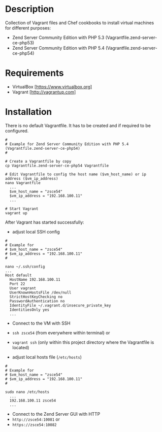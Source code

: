 # Description

Collection of Vagrant files and Chef cookbooks to install virtual machines for different purposes:

- Zend Server Community Edition with PHP 5.3 (Vagrantfile.zend-server-ce-php53)
- Zend Server Community Edition with PHP 5.4 (Vagrantfile.zend-server-ce-php54)

# Requirements

- VirtualBox [https://www.virtualbox.org]
- Vagrant [http://vagrantup.com]

# Installation

There is no default Vagrantfile. It has to be created and if required to be configured.

```
#
# Example for Zend Server Community Edition with PHP 5.4 (Vagrantfile.zend-server-ce-php54)
#

# Create a Vagrantfile by copy
cp Vagrantfile.zend-server-ce-php54 Vagrantfile

# Edit Vagrantfile to config the host name ($vm_host_name) or ip address ($vm_ip_address)
nano Vagrantfile
  ...
  $vm_host_name = "zsce54"
  $vm_ip_address = "192.168.100.11"
  ...

# Start Vagrant
vagrant up
```

After Vagrant has started successfully:

- adjust local SSH config
```
#
# Example for
# $vm_host_name = "zsce54"
# $vm_ip_address = "192.168.100.11"
#

nano ~/.ssh/config
...
Host default
  HostName 192.168.100.11
  Port 22
  User vagrant
  UserKnownHostsFile /dev/null
  StrictHostKeyChecking no
  PasswordAuthentication no
  IdentityFile ~/.vagrant.d/insecure_private_key
  IdentitiesOnly yes
  ...
```

- Connect to the VM with SSH
 - `ssh zsce54` (from everywhere within terminal) or
 - `vagrant ssh` (only within this project directory where the Vagrantfile is located)

- adjust local hosts file (`/etc/hosts`)
```
#
# Example for
# $vm_host_name = "zsce54"
# $vm_ip_address = "192.168.100.11"
#

sudo nano /etc/hosts
  ...
  192.168.100.11 zsce54
  ...
```
- Connect to the Zend Server GUI with HTTP
 - `http://zsce54:10081` or
 - `https://zsce54:10082`
